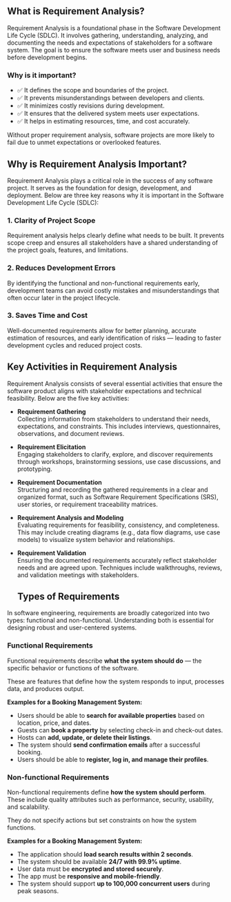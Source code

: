 ## What is Requirement Analysis?

Requirement Analysis is a foundational phase in the Software Development Life Cycle (SDLC). It involves gathering, understanding, analyzing, and documenting the needs and expectations of stakeholders for a software system. The goal is to ensure the software meets user and business needs before development begins.

### Why is it important?

- ✅ It defines the scope and boundaries of the project.
- ✅ It prevents misunderstandings between developers and clients.
- ✅ It minimizes costly revisions during development.
- ✅ It ensures that the delivered system meets user expectations.
- ✅ It helps in estimating resources, time, and cost accurately.

Without proper requirement analysis, software projects are more likely to fail due to unmet expectations or overlooked features.
## Why is Requirement Analysis Important?
Requirement Analysis plays a critical role in the success of any software project. It serves as the foundation for design, development, and deployment. Below are three key reasons why it is important in the Software Development Life Cycle (SDLC):
### 1. Clarity of Project Scope
Requirement analysis helps clearly define what needs to be built. It prevents scope creep and ensures all stakeholders have a shared understanding of the project goals, features, and limitations.
### 2. Reduces Development Errors
By identifying the functional and non-functional requirements early, development teams can avoid costly mistakes and misunderstandings that often occur later in the project lifecycle.
### 3. Saves Time and Cost
Well-documented requirements allow for better planning, accurate estimation of resources, and early identification of risks — leading to faster development cycles and reduced project costs.
## Key Activities in Requirement Analysis

Requirement Analysis consists of several essential activities that ensure the software product aligns with stakeholder expectations and technical feasibility. Below are the five key activities:

- **Requirement Gathering**  
  Collecting information from stakeholders to understand their needs, expectations, and constraints. This includes interviews, questionnaires, observations, and document reviews.

- **Requirement Elicitation**  
  Engaging stakeholders to clarify, explore, and discover requirements through workshops, brainstorming sessions, use case discussions, and prototyping.

- **Requirement Documentation**  
  Structuring and recording the gathered requirements in a clear and organized format, such as Software Requirement Specifications (SRS), user stories, or requirement traceability matrices.

- **Requirement Analysis and Modeling**  
  Evaluating requirements for feasibility, consistency, and completeness. This may include creating diagrams (e.g., data flow diagrams, use case models) to visualize system behavior and relationships.

- **Requirement Validation**  
  Ensuring the documented requirements accurately reflect stakeholder needs and are agreed upon. Techniques include walkthroughs, reviews, and validation meetings with stakeholders.
  ## Types of Requirements

In software engineering, requirements are broadly categorized into two types: functional and non-functional. Understanding both is essential for designing robust and user-centered systems.

### Functional Requirements

Functional requirements describe **what the system should do** — the specific behavior or functions of the software.

These are features that define how the system responds to input, processes data, and produces output.

**Examples for a Booking Management System:**
- Users should be able to **search for available properties** based on location, price, and dates.
- Guests can **book a property** by selecting check-in and check-out dates.
- Hosts can **add, update, or delete their listings**.
- The system should **send confirmation emails** after a successful booking.
- Users should be able to **register, log in, and manage their profiles**.

### Non-functional Requirements

Non-functional requirements define **how the system should perform**. These include quality attributes such as performance, security, usability, and scalability.

They do not specify actions but set constraints on how the system functions.

**Examples for a Booking Management System:**
- The application should **load search results within 2 seconds**.
- The system should be available **24/7 with 99.9% uptime**.
- User data must be **encrypted and stored securely**.
- The app must be **responsive and mobile-friendly**.
- The system should support **up to 100,000 concurrent users** during peak seasons.

